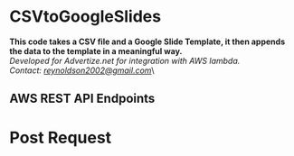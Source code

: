 # CSVtoGoogleSlides

**This code takes a CSV file and a Google Slide Template, it then appends the data to the template in a meaningful way.**\
*Developed for Advertize.net for integration with AWS lambda.*\
*Contact: reynoldson2002@gmail.com*\

## AWS REST API Endpoints
# Post Request
~~~ https://pq2xyqsgla.execute-api.eu-north-1.amazonaws.com/testing 
